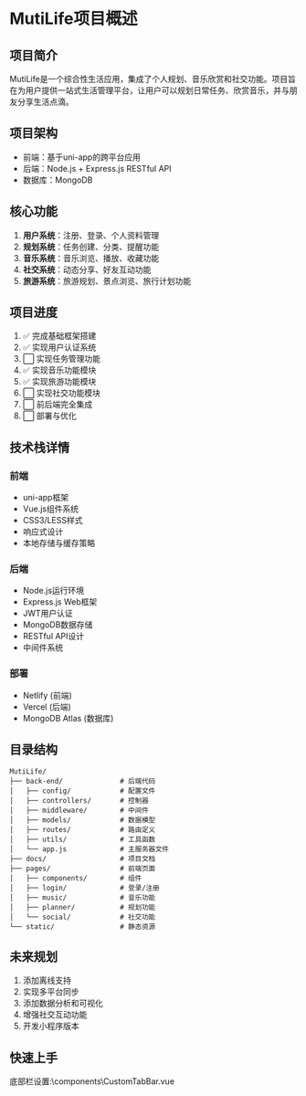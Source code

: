# MutiLife项目概述

## 项目简介
MutiLife是一个综合性生活应用，集成了个人规划、音乐欣赏和社交功能。项目旨在为用户提供一站式生活管理平台，让用户可以规划日常任务、欣赏音乐，并与朋友分享生活点滴。

## 项目架构
- 前端：基于uni-app的跨平台应用
- 后端：Node.js + Express.js RESTful API
- 数据库：MongoDB

## 核心功能
1. **用户系统**：注册、登录、个人资料管理
2. **规划系统**：任务创建、分类、提醒功能
3. **音乐系统**：音乐浏览、播放、收藏功能
4. **社交系统**：动态分享、好友互动功能
5. **旅游系统**：旅游规划、景点浏览、旅行计划功能


## 项目进度
1. ✅ 完成基础框架搭建
2. ✅ 实现用户认证系统
3. ⬜️ 实现任务管理功能
4. ✅ 实现音乐功能模块
5. ✅ 实现旅游功能模块
5. ⬜️ 实现社交功能模块
6. ⬜️ 前后端完全集成
7. ⬜️ 部署与优化

## 技术栈详情

### 前端
- uni-app框架
- Vue.js组件系统
- CSS3/LESS样式
- 响应式设计
- 本地存储与缓存策略

### 后端
- Node.js运行环境
- Express.js Web框架
- JWT用户认证
- MongoDB数据存储
- RESTful API设计
- 中间件系统

### 部署
- Netlify (前端)
- Vercel (后端)
- MongoDB Atlas (数据库)

## 目录结构
```
MutiLife/
├── back-end/              # 后端代码
│   ├── config/            # 配置文件
│   ├── controllers/       # 控制器
│   ├── middleware/        # 中间件
│   ├── models/            # 数据模型
│   ├── routes/            # 路由定义
│   ├── utils/             # 工具函数
│   └── app.js             # 主服务器文件
├── docs/                  # 项目文档
├── pages/                 # 前端页面
│   ├── components/        # 组件
│   ├── login/             # 登录/注册
│   ├── music/             # 音乐功能
│   ├── planner/           # 规划功能
│   └── social/            # 社交功能
└── static/                # 静态资源
```

## 未来规划
1. 添加离线支持
2. 实现多平台同步
3. 添加数据分析和可视化
4. 增强社交互动功能
5. 开发小程序版本

## 快速上手
底部栏设置:\components\CustomTabBar.vue
